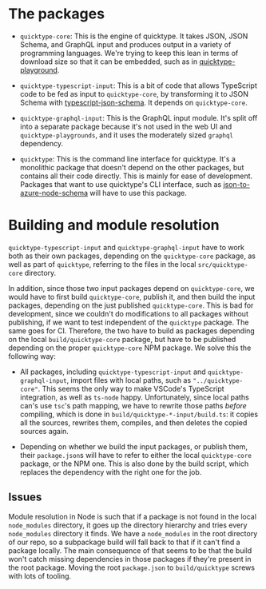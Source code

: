 # The packages

* `quicktype-core`: This is the engine of quicktype. It takes JSON, JSON Schema, and GraphQL input and produces output in a variety of programming languages. We're trying to keep this lean in terms of download size so that it can be embedded, such as in [quicktype-playground](https://github.com/quicktype/quicktype-playground).

* `quicktype-typescript-input`: This is a bit of code that allows TypeScript code to be fed as input to `quicktype-core`, by transforming it to JSON Schema with [typescript-json-schema](https://github.com/YousefED/typescript-json-schema). It depends on `quicktype-core`.

* `quicktype-graphql-input`: This is the GraphQL input module. It's split off into a separate package because it's not used in the web UI and `quicktype-playgrounds`, and it uses the moderately sized `graphql` dependency.

* `quicktype`: This is the command line interface for quicktype. It's a monolithic package that doesn't depend on the other packages, but contains all their code directly. This is mainly for ease of development. Packages that want to use quicktype's CLI interface, such as [json-to-azure-node-schema](https://github.com/json-helpers/json-to-azure-node-schema) will have to use this package.

# Building and module resolution

`quicktype-typescript-input` and `quicktype-graphql-input` have to work both as their own packages, depending on the `quicktype-core` package, as well as part of `quicktype`, referring to the files in the local `src/quicktype-core` directory.

In addition, since those two input packages depend on `quicktype-core`, we would have to first build `quicktype-core`, publish it, and then build the input packages, depending on the just published `quicktype-core`. This is bad for development, since we couldn't do modifications to all packages without publishing, if we want to test independent of the `quicktype` package. The same goes for CI. Therefore, the two have to build as packages depending on the local `build/quicktype-core` package, but have to be published depending on the proper `quicktype-core` NPM package. We solve this the following way:

* All packages, including `quicktype-typescript-input` and `quicktype-graphql-input`, import files with local paths, such as `"../quicktype-core"`. This seems the only way to make VSCode's TypeScript integration, as well as `ts-node` happy. Unfortunately, since local paths can's use `tsc`'s path mapping, we have to rewrite those paths _before_ compiling, which is done in `build/quicktype-*-input/build.ts`: it copies all the sources, rewrites them, compiles, and then deletes the copied sources again.

* Depending on whether we build the input packages, or publish them, their `package.json`s will have to refer to either the local `quicktype-core` package, or the NPM one. This is also done by the build script, which replaces the dependency with the right one for the job.

## Issues

Module resolution in Node is such that if a package is not found in the local `node_modules` directory, it goes up the directory hierarchy and tries every `node_modules` directory it finds. We have a `node_modules` in the root directory of our repo, so a subpackage build will fall back to that if it can't find a package locally. The main consequence of that seems to be that the build won't catch missing dependencies in those packages if they're present in the root package. Moving the root `package.json` to `build/quicktype` screws with lots of tooling.
